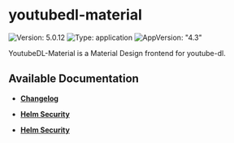 # youtubedl-material

![Version: 5.0.12](https://img.shields.io/badge/Version-5.0.12-informational?style=flat-square) ![Type: application](https://img.shields.io/badge/Type-application-informational?style=flat-square) ![AppVersion: "4.3"](https://img.shields.io/badge/AppVersion-"4.3"-informational?style=flat-square)

YoutubeDL-Material is a Material Design frontend for youtube-dl.

## Available Documentation

- [**Changelog**](CHANGELOG)

- [**Helm Security**](container-security)

- [**Helm Security**](helm-security)


